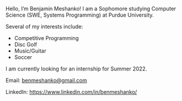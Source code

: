 Hello, I’m Benjamin Meshanko! I am a Sophomore studying Computer Science (SWE, Systems Programming) at Purdue University.

Several of my interests include:
- Competitive Programming
- Disc Golf
- Music/Guitar
- Soccer

I am currently looking for an internship for Summer 2022.

Email: benmeshanko@gmail.com

LinkedIn: https://www.linkedin.com/in/benmeshanko/


